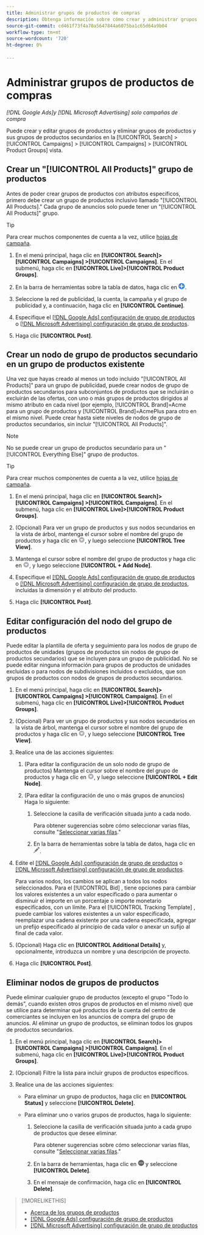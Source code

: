 ```yaml
---
title: Administrar grupos de productos de compras
description: Obtenga información sobre cómo crear y administrar grupos de productos de compras en campañas de compras.
source-git-commit: cd461f73f4a70a5647844a6075ba1c65d64a9b04
workflow-type: tm+mt
source-wordcount: '720'
ht-degree: 0%

---
```


# Administrar grupos de productos de compras

*[!DNL Google Ads]y [!DNL Microsoft Advertising] solo campañas de compra*

Puede crear y editar grupos de productos y eliminar grupos de productos y sus grupos de productos secundarios en la [!UICONTROL Search] > [!UICONTROL Campaigns] > [!UICONTROL Campaigns] > [!UICONTROL Product Groups] vista.

## Crear un &quot;[!UICONTROL All Products]&quot; grupo de productos

Antes de poder crear grupos de productos con atributos específicos, primero debe crear un grupo de productos inclusivo llamado &quot;[!UICONTROL All Products].&quot; Cada grupo de anuncios solo puede tener un &quot;[!UICONTROL All Products]&quot; grupo.

>[!TIP]
>
>Para crear muchos componentes de cuenta a la vez, utilice [hojas de campaña](/help/search-social-commerce/campaign-management/bulksheets/bulksheet-about.md).

1. En el menú principal, haga clic en **[!UICONTROL Search]> [!UICONTROL Campaigns] >[!UICONTROL Campaigns]**. En el submenú, haga clic en **[!UICONTROL Live]>[!UICONTROL Product Groups]**.

1. En la barra de herramientas sobre la tabla de datos, haga clic en ![Crear](/help/search-social-commerce/assets/add.png "Crear").

1. Seleccione la red de publicidad, la cuenta, la campaña y el grupo de publicidad y, a continuación, haga clic en **[!UICONTROL Continue]**.

1. Especifique el [[!DNL Google Ads] configuración de grupo de productos](product-group-settings-google.md) o [[!DNL Microsoft Advertising] configuración de grupo de productos](product-group-settings-microsoft.md).

1. Haga clic **[!UICONTROL Post]**.

## Crear un nodo de grupo de productos secundario en un grupo de productos existente

Una vez que hayas creado al menos un todo incluido &quot;[!UICONTROL All Products]&quot; para un grupo de publicidad, puede crear nodos de grupo de productos secundarios para subconjuntos de productos que se incluirán o excluirán de las ofertas, con uno o más grupos de productos dirigidos al mismo atributo en cada nivel (por ejemplo, [!UICONTROL Brand]=Acme para un grupo de productos y [!UICONTROL Brand]=AcmePlus para otro en el mismo nivel. Puede crear hasta siete niveles de nodos de grupo de productos secundarios, sin incluir &quot;[!UICONTROL All Products]&quot;.

>[!NOTE]
>
>No se puede crear un grupo de productos secundario para un &quot;[!UICONTROL Everything Else]&quot; grupo de productos.

>[!TIP]
>
>Para crear muchos componentes de cuenta a la vez, utilice [hojas de campaña](/help/search-social-commerce/campaign-management/bulksheets/bulksheet-about.md).

1. En el menú principal, haga clic en **[!UICONTROL Search]> [!UICONTROL Campaigns] >[!UICONTROL Campaigns]**. En el submenú, haga clic en **[!UICONTROL Live]>[!UICONTROL Product Groups]**.

1. (Opcional) Para ver un grupo de productos y sus nodos secundarios en la vista de árbol, mantenga el cursor sobre el nombre del grupo de productos y haga clic en ![Icono de menú](/help/search-social-commerce/assets/arrow-dropdown-menu.png "Icono de menú"), y luego seleccione **[!UICONTROL Tree View]**.

1. Mantenga el cursor sobre el nombre del grupo de productos y haga clic en ![Menú desplegable de flecha](/help/search-social-commerce/assets/arrow-dropdown-menu.png "Menú desplegable de flecha"), y luego seleccione **[!UICONTROL + Add Node]**.

1. Especifique el [[!DNL Google Ads] configuración de grupo de productos](product-group-settings-google.md) o [[!DNL Microsoft Advertising] configuración de grupo de productos](product-group-settings-microsoft.md), incluidas la dimensión y el atributo del producto.

1. Haga clic **[!UICONTROL Post]**.

## Editar configuración del nodo del grupo de productos

Puede editar la plantilla de oferta y seguimiento para los nodos de grupo de productos de unidades (grupos de productos sin nodos de grupo de productos secundarios) que se incluyen para un grupo de publicidad. No se puede editar ninguna información para grupos de productos de unidades excluidas o para nodos de subdivisiones incluidos o excluidos, que son grupos de productos con nodos de grupos de productos secundarios.

1. En el menú principal, haga clic en **[!UICONTROL Search]> [!UICONTROL Campaigns] >[!UICONTROL Campaigns]**. En el submenú, haga clic en **[!UICONTROL Live]>[!UICONTROL Product Groups]**.

1. (Opcional) Para ver un grupo de productos y sus nodos secundarios en la vista de árbol, mantenga el cursor sobre el nombre del grupo de productos y haga clic en ![Icono de menú](/help/search-social-commerce/assets/arrow-dropdown-menu.png "Icono de menú"), y luego seleccione **[!UICONTROL Tree View]**.

1. Realice una de las acciones siguientes:

   1. (Para editar la configuración de un solo nodo de grupo de productos) Mantenga el cursor sobre el nombre del grupo de productos y haga clic en ![Icono de menú](/help/search-social-commerce/assets/arrow-dropdown-menu.png "Icono de menú"), y luego seleccione **[!UICONTROL + Edit Node]**.

   1. (Para editar la configuración de uno o más grupos de anuncios) Haga lo siguiente:

      1. Seleccione la casilla de verificación situada junto a cada nodo.

         Para obtener sugerencias sobre cómo seleccionar varias filas, consulte &quot;[Seleccionar varias filas](/help/search-social-commerce/common-tasks/navigation-editing-selection/multiple-rows-select.md).&quot;

      1. En la barra de herramientas sobre la tabla de datos, haga clic en ![Editar](/help/search-social-commerce/assets/edit.png "Editar").

1. Edite el [[!DNL Google Ads] configuración de grupo de productos](product-group-settings-google.md) o [[!DNL Microsoft Advertising] configuración de grupo de productos](product-group-settings-microsoft.md).

   Para varios nodos, los cambios se aplican a todos los nodos seleccionados. Para el [!UICONTROL Bid] , tiene opciones para cambiar los valores existentes a un valor especificado o para aumentar o disminuir el importe en un porcentaje o importe monetario especificados, con un límite. Para el [!UICONTROL Tracking Template] , puede cambiar los valores existentes a un valor especificado, reemplazar una cadena existente por una cadena especificada, agregar un prefijo especificado al principio de cada valor o anexar un sufijo al final de cada valor.

1. (Opcional) Haga clic en **[!UICONTROL Additional Details]** y, opcionalmente, introduzca un nombre y una descripción de proyecto.

1. Haga clic **[!UICONTROL Post]**.

## Eliminar nodos de grupos de productos

Puede eliminar cualquier grupo de productos (excepto el grupo &quot;Todo lo demás&quot;, cuando existen otros grupos de productos en el mismo nivel) que se utilice para determinar qué productos de la cuenta del centro de comerciantes se incluyen en los anuncios de compra del grupo de anuncios. Al eliminar un grupo de productos, se eliminan todos los grupos de productos secundarios.

1. En el menú principal, haga clic en **[!UICONTROL Search]> [!UICONTROL Campaigns] >[!UICONTROL Campaigns]**. En el submenú, haga clic en **[!UICONTROL Live]>[!UICONTROL Product Groups]**.

1. (Opcional) Filtre la lista para incluir grupos de productos específicos.

1. Realice una de las acciones siguientes:

   * Para eliminar un grupo de productos, haga clic en **[!UICONTROL Status]** y seleccione **[!UICONTROL Delete]**.

   * Para eliminar uno o varios grupos de productos, haga lo siguiente:

      1. Seleccione la casilla de verificación situada junto a cada grupo de productos que desee eliminar.

         Para obtener sugerencias sobre cómo seleccionar varias filas, consulte &quot;[Seleccionar varias filas](/help/search-social-commerce/common-tasks/navigation-editing-selection/multiple-rows-select.md).&quot;

      1. En la barra de herramientas, haga clic en ![Más](/help/search-social-commerce/assets/more.png "Más") y seleccione **[!UICONTROL Delete]**.

      1. En el mensaje de confirmación, haga clic en **[!UICONTROL Delete]**.

>[!MORELIKETHIS]
>
>* [Acerca de los grupos de productos](product-group-about.md)
>* [[!DNL Google Ads] configuración de grupo de productos](product-group-settings-google.md)
>* [[!DNL Microsoft Advertising] configuración de grupo de productos](product-group-settings-microsoft.md)

